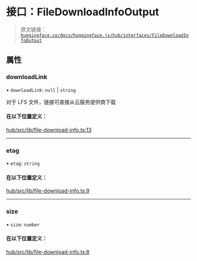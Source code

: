# 接口：FileDownloadInfoOutput

> 原文链接：[`huggingface.co/docs/huggingface.js/hub/interfaces/FileDownloadInfoOutput`](https://huggingface.co/docs/huggingface.js/hub/interfaces/FileDownloadInfoOutput)

## 属性

### downloadLink

• `downloadLink`: `null` | `string`

对于 LFS 文件，链接可直接从云服务提供商下载

#### 在以下位置定义：

[hub/src/lib/file-download-info.ts:13](https://github.com/huggingface/huggingface.js/blob/main/packages/hub/src/lib/file-download-info.ts#L13)

* * *

### etag

• `etag`: `string`

#### 在以下位置定义：

[hub/src/lib/file-download-info.ts:9](https://github.com/huggingface/huggingface.js/blob/main/packages/hub/src/lib/file-download-info.ts#L9)

* * *

### size

• `size`: `number`

#### 在以下位置定义：

[hub/src/lib/file-download-info.ts:8](https://github.com/huggingface/huggingface.js/blob/main/packages/hub/src/lib/file-download-info.ts#L8)
